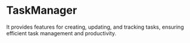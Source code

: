 # TaskManager
 It provides features for creating, updating, and tracking tasks, ensuring efficient task management and productivity.
